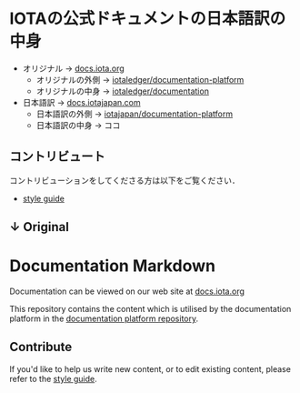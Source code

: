 # IOTAの公式ドキュメントの日本語訳の中身

- オリジナル → [docs.iota.org](https://docs.iota.org)
    - オリジナルの外側 → [iotaledger/documentation-platform](https://github.com/iotaledger/documentation-platform)
    - オリジナルの中身 → [iotaledger/documentation](https://github.com/iotaledger/documentation)
- 日本語訳 → [docs.iotajapan.com](https://docs.iotajapan.com)
    - 日本語訳の外側 → [iotajapan/documentation-platform](https://github.com/iotajapan/documentation-platform)
    - 日本語訳の中身 → ココ

## コントリビュート
コントリビューションをしてくださる方は以下をご覧ください．
- [style guide](./contribution/0.1/style-guide.md)

↓ Original
---
# Documentation Markdown

Documentation can be viewed on our web site at [docs.iota.org](https://docs.iota.org)

This repository contains the content which is utilised by the documentation platform in the [documentation platform repository](https://github.com/iotaledger/documentation-platform).

## Contribute

If you'd like to help us write new content, or to edit existing content, please refer to the [style guide](./contribution/0.1/style-guide.md).
